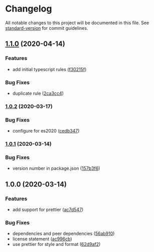 # Changelog

All notable changes to this project will be documented in this file. See [standard-version](https://github.com/conventional-changelog/standard-version) for commit guidelines.

## [1.1.0](https://github.com/NuclearRedeye/eslint-config/compare/v1.0.2...v1.1.0) (2020-04-14)


### Features

* add initial typescript rules ([f30215f](https://github.com/NuclearRedeye/eslint-config/commit/f30215f41a59261cf1fc25e436b1af662f39566a))


### Bug Fixes

* duplicate rule ([2ca3cc4](https://github.com/NuclearRedeye/eslint-config/commit/2ca3cc4deb08f012915651993c1e5ce05bbeaa16))

### [1.0.2](https://github.com/NuclearRedeye/eslint-config/compare/v1.0.1...v1.0.2) (2020-03-17)


### Bug Fixes

* configure for es2020 ([cedb347](https://github.com/NuclearRedeye/eslint-config/commit/cedb34717980ca7c0464ec9ca0ef32a1d4557585))

### [1.0.1](https://github.com/NuclearRedeye/eslint-config/compare/v1.0.0...v1.0.1) (2020-03-14)


### Bug Fixes

* version number in package.json ([157b3f6](https://github.com/NuclearRedeye/eslint-config/commit/157b3f6c1aba41f79de96c155a8aa805a070e340))

## 1.0.0 (2020-03-14)


### Features

* add support for prettier ([ac7d547](https://github.com/NuclearRedeye/eslint-config/commit/ac7d547b531ec0d75e99a85a41bf484c0e345a6b))


### Bug Fixes

* dependencies and peer dependencies ([56ab910](https://github.com/NuclearRedeye/eslint-config/commit/56ab91019732561b2dd05542c41c2823a3a0a105))
* license statement ([ac996cb](https://github.com/NuclearRedeye/eslint-config/commit/ac996cb610efc02199f5f122809691e5f1809472))
* use prettier for style and format ([62d9af2](https://github.com/NuclearRedeye/eslint-config/commit/62d9af200bd9957b10262b41826fda86eacfacb0))
